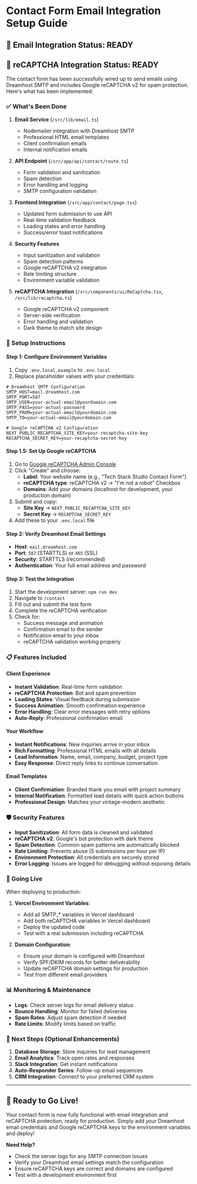# Contact Form Email Integration Setup Guide

## 📧 Email Integration Status: READY

## 🔐 reCAPTCHA Integration Status: READY

The contact form has been successfully wired up to send emails using Dreamhost SMTP and includes Google reCAPTCHA v2 for spam protection. Here's what has been implemented:

### ✅ What's Been Done

1. **Email Service** (`/src/lib/email.ts`)

   - Nodemailer integration with Dreamhost SMTP
   - Professional HTML email templates
   - Client confirmation emails
   - Internal notification emails

2. **API Endpoint** (`/src/app/api/contact/route.ts`)

   - Form validation and sanitization
   - Spam detection
   - Error handling and logging
   - SMTP configuration validation

3. **Frontend Integration** (`/src/app/contact/page.tsx`)

   - Updated form submission to use API
   - Real-time validation feedback
   - Loading states and error handling
   - Success/error toast notifications

4. **Security Features**

   - Input sanitization and validation
   - Spam detection patterns
   - Google reCAPTCHA v2 integration
   - Rate limiting structure
   - Environment variable validation

5. **reCAPTCHA Integration** (`/src/components/ui/ReCaptcha.tsx`, `/src/lib/recaptcha.ts`)
   - Google reCAPTCHA v2 component
   - Server-side verification
   - Error handling and validation
   - Dark theme to match site design

### 🔧 Setup Instructions

#### Step 1: Configure Environment Variables

1. Copy `.env.local.example` to `.env.local`
2. Replace placeholder values with your credentials:

```env
# Dreamhost SMTP Configuration
SMTP_HOST=mail.dreamhost.com
SMTP_PORT=587
SMTP_USER=your-actual-email@yourdomain.com
SMTP_PASS=your-actual-password
SMTP_FROM=your-actual-email@yourdomain.com
SMTP_TO=your-actual-email@yourdomain.com

# Google reCAPTCHA v2 Configuration
NEXT_PUBLIC_RECAPTCHA_SITE_KEY=your-recaptcha-site-key
RECAPTCHA_SECRET_KEY=your-recaptcha-secret-key
```

#### Step 1.5: Set Up Google reCAPTCHA

1. Go to [Google reCAPTCHA Admin Console](https://www.google.com/recaptcha/admin)
2. Click "Create" and choose:
   - **Label**: Your website name (e.g., "Tech Stack Studio Contact Form")
   - **reCAPTCHA type**: reCAPTCHA v2 → "I'm not a robot" Checkbox
   - **Domains**: Add your domains (localhost for development, your production domain)
3. Submit and copy:
   - **Site Key** → `NEXT_PUBLIC_RECAPTCHA_SITE_KEY`
   - **Secret Key** → `RECAPTCHA_SECRET_KEY`
4. Add these to your `.env.local` file

#### Step 2: Verify Dreamhost Email Settings

- **Host**: `mail.dreamhost.com`
- **Port**: `587` (STARTTLS) or `465` (SSL)
- **Security**: STARTTLS (recommended)
- **Authentication**: Your full email address and password

#### Step 3: Test the Integration

1. Start the development server: `npm run dev`
2. Navigate to `/contact`
3. Fill out and submit the test form
4. Complete the reCAPTCHA verification
5. Check for:
   - Success message and animation
   - Confirmation email to the sender
   - Notification email to your inbox
   - reCAPTCHA validation working properly

### 📋 Features Included

#### Client Experience

- **Instant Validation**: Real-time form validation
- **reCAPTCHA Protection**: Bot and spam prevention
- **Loading States**: Visual feedback during submission
- **Success Animation**: Smooth confirmation experience
- **Error Handling**: Clear error messages with retry options
- **Auto-Reply**: Professional confirmation email

#### Your Workflow

- **Instant Notifications**: New inquiries arrive in your inbox
- **Rich Formatting**: Professional HTML emails with all details
- **Lead Information**: Name, email, company, budget, project type
- **Easy Response**: Direct reply links to continue conversation

#### Email Templates

- **Client Confirmation**: Branded thank you email with project summary
- **Internal Notification**: Formatted lead details with quick action buttons
- **Professional Design**: Matches your vintage-modern aesthetic

### 🛡️ Security Features

- **Input Sanitization**: All form data is cleaned and validated
- **reCAPTCHA v2**: Google's bot protection with dark theme
- **Spam Detection**: Common spam patterns are automatically blocked
- **Rate Limiting**: Prevents abuse (5 submissions per hour per IP)
- **Environment Protection**: All credentials are securely stored
- **Error Logging**: Issues are logged for debugging without exposing details

### 🚀 Going Live

When deploying to production:

1. **Vercel Environment Variables**:

   - Add all SMTP\_\* variables in Vercel dashboard
   - Add both reCAPTCHA variables in Vercel dashboard
   - Deploy the updated code
   - Test with a real submission including reCAPTCHA

2. **Domain Configuration**:
   - Ensure your domain is configured with Dreamhost
   - Verify SPF/DKIM records for better deliverability
   - Update reCAPTCHA domain settings for production
   - Test from different email providers

### 📊 Monitoring & Maintenance

- **Logs**: Check server logs for email delivery status
- **Bounce Handling**: Monitor for failed deliveries
- **Spam Rates**: Adjust spam detection if needed
- **Rate Limits**: Modify limits based on traffic

### 🔄 Next Steps (Optional Enhancements)

1. **Database Storage**: Store inquiries for lead management
2. **Email Analytics**: Track open rates and responses
3. **Slack Integration**: Get instant notifications
4. **Auto-Responder Series**: Follow-up email sequences
5. **CRM Integration**: Connect to your preferred CRM system

---

## 🎯 Ready to Go Live!

Your contact form is now fully functional with email integration and reCAPTCHA protection, ready for production. Simply add your Dreamhost email credentials and Google reCAPTCHA keys to the environment variables and deploy!

**Need Help?**

- Check the server logs for any SMTP connection issues
- Verify your Dreamhost email settings match the configuration
- Ensure reCAPTCHA keys are correct and domains are configured
- Test with a development environment first

